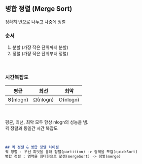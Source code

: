 ## 병합 정렬 (Merge Sort)

정확히 반으로 나누고 나중에 정렬             


### 순서    

1. 분할 (가장 작은 단위까지 분할)
2. 정렬 (가장 작은 단위부터 정렬)

<br>

### 시간복잡도
        
|   평균   |   최선   |   최악   |
| :------: | :------: | :------: |
| Θ(nlogn) | Ω(nlogn) | O(nlogn) |

<br>

평균, 최선, 최악 모두 항상 nlogn의 성능을 냄.  
퀵 정렬과 동일간 시간 복잡도 

<br>

```md
## 퀵 정렬 & 병합 정렬 차이점
퀵 정렬 : 우선 피벗을 통해 정렬(partition) -> 영역을 쪼갬(quickSort)
병합 정렬 : 영역을 최대한으로 쪼갬(mergeSort) -> 정렬(merge)
```  

